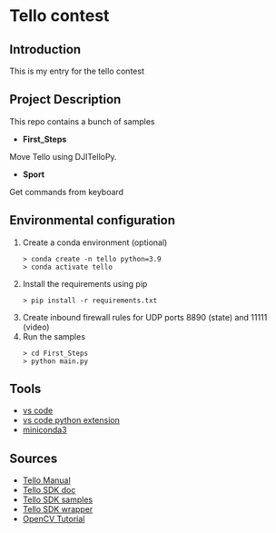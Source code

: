 # Tello contest

## Introduction

This is my entry for the tello contest

## Project Description

This repo contains a bunch of samples

- **First_Steps**

Move Tello using DJITelloPy. 

- **Sport**

Get commands from keyboard 

## Environmental configuration

1. Create a conda environment (optional)
    ```
    > conda create -n tello python=3.9
    > conda activate tello
    ```
2. Install the requirements using pip
    ```
    > pip install -r requirements.txt
    ```
3. Create inbound firewall rules for UDP ports 8890 (state) and 11111 (video)
4. Run the samples
    ```
    > cd First_Steps
    > python main.py
    ```

## Tools

- [vs code](https://code.visualstudio.com/)
- [vs code python extension](https://marketplace.visualstudio.com/items?itemName=ms-python.python)
- [miniconda3](https://docs.conda.io/en/latest/miniconda.html)

## Sources

- [Tello Manual](https://dl-cdn.ryzerobotics.com/downloads/Tello/20180404/Tello_User_Manual_V1.2_EN.pdf)
- [Tello SDK doc](https://dl-cdn.ryzerobotics.com/downloads/tello/20180910/Tello%20SDK%20Documentation%20EN_1.3.pdf)
- [Tello SDK samples](https://github.com/dji-sdk/Tello-Python)
- [Tello SDK wrapper](https://github.com/damiafuentes/DJITelloPy)
- [OpenCV Tutorial](https://www.youtube.com/watch?v=WQeoO7MI0Bs)